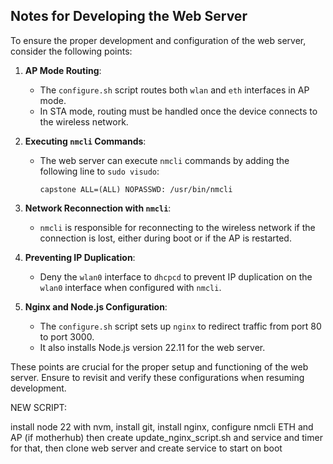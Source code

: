 ## Notes for Developing the Web Server

To ensure the proper development and configuration of the web server, consider the following points:

1. **AP Mode Routing**:
    - The `configure.sh` script routes both `wlan` and `eth` interfaces in AP mode.
    - In STA mode, routing must be handled once the device connects to the wireless network.

2. **Executing `nmcli` Commands**:
    - The web server can execute `nmcli` commands by adding the following line to `sudo visudo`:
      ```
      capstone ALL=(ALL) NOPASSWD: /usr/bin/nmcli
      ```

3. **Network Reconnection with `nmcli`**:
    - `nmcli` is responsible for reconnecting to the wireless network if the connection is lost, either during boot or if the AP is restarted.

4. **Preventing IP Duplication**:
    - Deny the `wlan0` interface to `dhcpcd` to prevent IP duplication on the `wlan0` interface when configured with `nmcli`.

5. **Nginx and Node.js Configuration**:
    - The `configure.sh` script sets up `nginx` to redirect traffic from port 80 to port 3000.
    - It also installs Node.js version 22.11 for the web server.

These points are crucial for the proper setup and functioning of the web server. Ensure to revisit and verify these configurations when resuming development.


NEW SCRIPT:

install node 22 with nvm, install git, install nginx, configure nmcli ETH and AP (if motherhub) then create update_nginx_script.sh and service and timer for that, then clone web server and create service to start on boot
